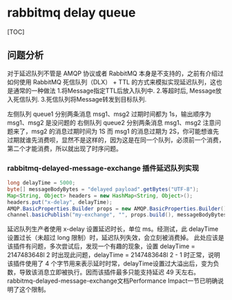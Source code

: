 # rabbitmq delay queue

[TOC]

## 问题分析
对于延迟队列不管是 AMQP 协议或者 RabbitMQ 本身是不支持的，之前有介绍过如何使用 RabbitMQ 死信队列（DLX） + TTL 的方式来模拟实现延迟队列，这也是通常的一种做法
1.将Message指定TTL后放入队列中.
2.等超时后, Message放入死信队列.
3.死信队列将Message转发到目标队列.

左侧队列 queue1 分别两条消息 msg1、msg2 过期时间都为 1s，输出顺序为 msg1、msg2 是没问题的
右侧队列 queue2 分别两条消息 msg1、msg2 注意问题来了，msg2 的消息过期时间为 1S 而 msg1 的消息过期为 2S，你可能想谁先过期就谁先消费呗，显然不是这样的，因为这是在同一个队列，必须前一个消费，第二个才能消费，所以就出现了时序问题。

### rabbitmq-delayed-message-exchange 插件延迟队列实现
```java
long delayTime = 5000;
byte[] messageBodyBytes = "delayed payload".getBytes("UTF-8");
Map<String, Object> headers = new HashMap<String, Object>();
headers.put("x-delay", delayTime);
AMQP.BasicProperties.Builder props = new AMQP.BasicProperties.Builder().headers(headers);
channel.basicPublish("my-exchange", "", props.build(), messageBodyBytes);
```

延迟队列生产者使用 x-delay 设置延迟时长，单位 ms。经测试，此 delayTime 设置过长（未超过 long 限制）时，延迟队列失效，会立刻被消费掉。
此处应该是该插件有问题，多次尝试后，发现一个有趣的现象，设置 delayTime = 2147483648l 2 时出现此问题，delayTime = 2147483648l 2 - 1 时正常，说明该插件使用了 4 个字节用来表示延时时常，delayTime设置过大溢出后，变为负数，导致该消息立即被执行。因而该插件最多只能支持延迟 49 天左右。
rabbitmq-delayed-message-exchange文档Performance Impact一节已明确说明了这个限制。

